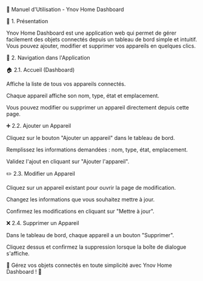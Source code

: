 🚀 Manuel d'Utilisation - Ynov Home Dashboard

📌 1. Présentation

Ynov Home Dashboard est une application web qui permet de gérer facilement des objets connectés depuis un tableau de bord simple et intuitif. Vous pouvez ajouter, modifier et supprimer vos appareils en quelques clics.

📌 2. Navigation dans l'Application

🏠 2.1. Accueil (Dashboard)

Affiche la liste de tous vos appareils connectés.

Chaque appareil affiche son nom, type, état et emplacement.

Vous pouvez modifier ou supprimer un appareil directement depuis cette page.

➕ 2.2. Ajouter un Appareil

Cliquez sur le bouton "Ajouter un appareil" dans le tableau de bord.

Remplissez les informations demandées : nom, type, état, emplacement.

Validez l'ajout en cliquant sur "Ajouter l'appareil".

✏️ 2.3. Modifier un Appareil

Cliquez sur un appareil existant pour ouvrir la page de modification.

Changez les informations que vous souhaitez mettre à jour.

Confirmez les modifications en cliquant sur "Mettre à jour".

❌ 2.4. Supprimer un Appareil

Dans le tableau de bord, chaque appareil a un bouton "Supprimer".

Cliquez dessus et confirmez la suppression lorsque la boîte de dialogue s'affiche.

📌 Gérez vos objets connectés en toute simplicité avec Ynov Home Dashboard ! 🚀
